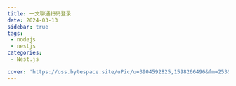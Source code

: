 ```yaml
---
title: 一文聊通扫码登录
date: 2024-03-13
sidebar: true
tags:
 - nodejs
 - nestjs
categories:
 - Nest.js

cover: 'https://oss.bytespace.site/uPic/u=3904592825,1598266496&fm=253&fmt=auto&app=138&f=JPEG.webp'
---
```

